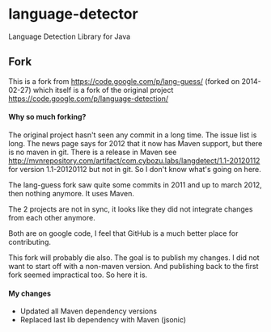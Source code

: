 # language-detector

Language Detection Library for Java


## Fork

This is a fork from https://code.google.com/p/lang-guess/ (forked on 2014-02-27)
which itself is a fork of the original project https://code.google.com/p/language-detection/

#### Why so much forking?

The original project hasn't seen any commit in a long time. The issue list is long.
The news page says for 2012 that it now has Maven support, but there is no maven in git.
There is a release in Maven see http://mvnrepository.com/artifact/com.cybozu.labs/langdetect/1.1-20120112
for version 1.1-20120112 but not in git. So I don't know what's going on here.

The lang-guess fork saw quite some commits in 2011 and up to march 2012, then nothing anymore.
It uses Maven.

The 2 projects are not in sync, it looks like they did not integrate changes from each other anymore.

Both are on google code, I feel that GitHub is a much better place for contributing.

This fork will probably die also. The goal is to publish my changes. I did not want to start off
with a non-maven version. And publishing back to the first fork seemed impractical too. So here it is.

#### My changes

* Updated all Maven dependency versions
* Replaced last lib dependency with Maven (jsonic)